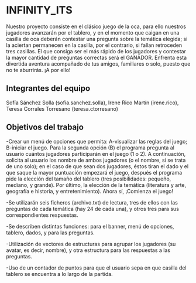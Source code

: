 # INFINITY_ITS

Nuestro proyecto consiste en el clásico juego de la oca, para ello nuestros jugadores avanzarán por el tablero, y en el momento que caigan en una casilla de oca deberán contestar una pregunta sobre la temática elegida; si la aciertan permanecen en la casilla, por el contrario, si fallan retroceden tres casillas. El que consiga ser el más rápido de los jugadores y contestar la mayor cantidad de preguntas correctas será el GANADOR. Enfrenta esta divertida aventura acompañado de tus amigos, familiares o solo, puesto que no te aburrirás. ¡A por ello!

## Integrantes del equipo

Sofía Sánchez Solla (sofia.sanchez.solla), Irene Rico Martín (irene.rico), Teresa Corrales Torresano (teresa.ctorresano)

## Objetivos del trabajo

-Crear un menú de opciones que permita: A-visualizar las reglas del juego; B-iniciar el juego. Para la segunda opción (B) el programa pregunta al usuario cuántos jugadores participarán en el juego (1 o 2). A continuación, solicita al usuario los nombre de ambos jugadores (o el nombre, si se trata de uno solo); en el caso de que sean dos jugadores, éstos tiran el dado y el que saque la mayor puntuación empezará el juego, después el programa pide la elección del tamaño del tablero (tres posibilidades: pequeño, mediano, y grande). Por último, la elección de la temática (literatura y arte, geografía e historia, y entretenimiento). Ahora sí, ¡Comienza el juego!


-Se utilizarán seis ficheros (archivo.txt) de lectura, tres de ellos con las preguntas de cada temática (hay 24 de cada una), y otros tres para sus correspondientes respuestas.


-Se describen distintas funciones: para el banner, menú de opciones, tablero, dados, y para las preguntas.


-Utilización de vectores de estructuras para agrupar los jugadores (su avatar, es decir, nombre), y otra estructura para las respuestas a las preguntas.


-Uso de un contador de puntos para que el usuario sepa en que casilla del tablero se encuentra a lo largo de la partida.
